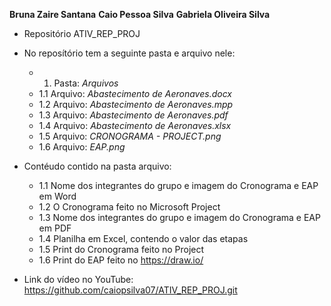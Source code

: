 **Bruna Zaire Santana**
**Caio Pessoa Silva**
**Gabriela Oliveira Silva**

* Repositório ATIV_REP_PROJ

* No reposítório tem a seguinte pasta e arquivo nele:
	* 1. Pasta: *Arquivos*
	* 1.1 Arquivo: *Abastecimento de Aeronaves.docx*
	* 1.2 Arquivo: *Abastecimento de Aeronaves.mpp*
	* 1.3 Arquivo: *Abastecimento de Aeronaves.pdf*
	* 1.4 Arquivo: *Abastecimento de Aeronaves.xlsx*
	* 1.5 Arquivo: *CRONOGRAMA - PROJECT.png*
	* 1.6 Arquivo: *EAP.png*
	

* Contéudo contido na pasta arquivo:
	* 1.1 Nome dos integrantes do grupo e imagem do Cronograma e EAP em Word
	* 1.2 O Cronograma feito no Microsoft Project
	* 1.3 Nome dos integrantes do grupo e imagem do Cronograma e EAP em PDF
	* 1.4 Planilha em Excel, contendo o valor das etapas
	* 1.5 Print do Cronograma feito no Project
	* 1.6 Print do EAP feito no https://draw.io/
	
* Link do vídeo no YouTube:
	https://github.com/caiopsilva07/ATIV_REP_PROJ.git